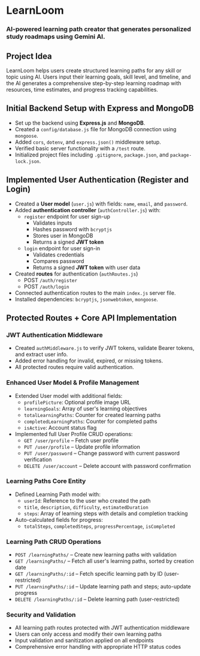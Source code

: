 # LearnLoom
### AI-powered learning path creator that generates personalized study roadmaps using Gemini AI.

## Project Idea

LearnLoom helps users create structured learning paths for any skill or topic using AI. Users input their learning goals, skill level, and timeline, and the AI generates a comprehensive step-by-step learning roadmap with resources, time estimates, and progress tracking capabilities.

## Initial Backend Setup with Express and MongoDB

- Set up the backend using **Express.js** and **MongoDB**.
- Created a `config/database.js` file for MongoDB connection using `mongoose`.
- Added `cors`, `dotenv`, and `express.json()` middleware setup.
- Verified basic server functionality with a `/test` route.
- Initialized project files including `.gitignore`, `package.json`, and `package-lock.json`.

## Implemented User Authentication (Register and Login)

- Created a **User model** (`user.js`) with fields: `name`, `email`, and `password`.
- Added **authentication controller** (`authController.js`) with:
  - `register` endpoint for user sign-up
    - Validates inputs
    - Hashes password with `bcryptjs`
    - Stores user in MongoDB
    - Returns a signed **JWT token**
  - `login` endpoint for user sign-in
    - Validates credentials
    - Compares password
    - Returns a signed **JWT token** with user data
- Created **routes** for authentication (`authRoutes.js`)
  - POST `/auth/register`
  - POST `/auth/login`
- Connected authentication routes to the main `index.js` server file.
- Installed dependencies: `bcryptjs`, `jsonwebtoken`, `mongoose`.

## Protected Routes + Core API Implementation

### JWT Authentication Middleware
- Created `authMiddleware.js` to verify JWT tokens, validate Bearer tokens, and extract user info.
- Added error handling for invalid, expired, or missing tokens.
- All protected routes require valid authentication.

### Enhanced User Model & Profile Management
- Extended User model with additional fields:
  - `profilePicture`: Optional profile image URL
  - `learningGoals`: Array of user's learning objectives
  - `totalLearningPaths`: Counter for created learning paths
  - `completedLearningPaths`: Counter for completed paths
  - `isActive`: Account status flag
- Implemented full User Profile CRUD operations:
  - `GET /user/profile` – Fetch user profile
  - `PUT /user/profile` – Update profile information
  - `PUT /user/password` – Change password with current password verification
  - `DELETE /user/account` – Delete account with password confirmation

### Learning Paths Core Entity
- Defined Learning Path model with:
  - `userId`: Reference to the user who created the path
  - `title`, `description`, `difficulty`, `estimatedDuration`
  - `steps`: Array of learning steps with details and completion tracking
- Auto-calculated fields for progress:
  - `totalSteps`, `completedSteps`, `progressPercentage`, `isCompleted`

### Learning Path CRUD Operations
- `POST /learningPaths/` – Create new learning paths with validation
- `GET /learningPaths/` – Fetch all user's learning paths, sorted by creation date
- `GET /learningPaths/:id` – Fetch specific learning path by ID (user-restricted)
- `PUT /learningPaths/:id` – Update learning path and steps; auto-update progress
- `DELETE /learningPaths/:id` – Delete learning path (user-restricted)

### Security and Validation
- All learning path routes protected with JWT authentication middleware
- Users can only access and modify their own learning paths
- Input validation and sanitization applied on all endpoints
- Comprehensive error handling with appropriate HTTP status codes